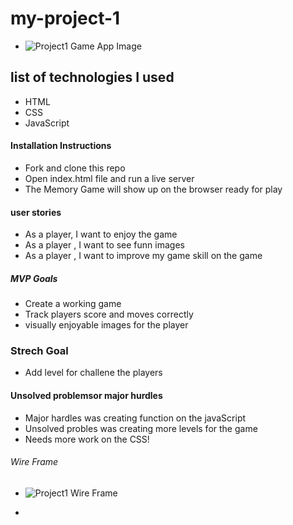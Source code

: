 # my-project-1
- ![Project1 Game App Image](https://user-images.githubusercontent.com/74628166/131695344-9db8b41d-f3b8-41ce-9492-f29e9cf9a366.png)


## list of technologies I used
-  HTML 
- CSS 
- JavaScript 

#### Installation Instructions
- Fork and clone this repo
- Open index.html file and run a live server
- The Memory Game will show up on the browser ready for play

#### user stories
 - As a player, I want to enjoy the game
 - As a player , I want to see funn images
 - As a player , I want to improve my game skill on the game

  ##### MVP Goals
  - Create a working game 
  - Track players score and moves correctly
  - visually enjoyable images for the player
  ### Strech Goal 
  - Add level for challene the players

  #### Unsolved problemsor major hurdles
  
- Major hardles was creating function on the javaScript
- Unsolved probles was creating more levels for the game
- Needs more work on the CSS!

###### Wire Frame 

- ![Project1 Wire Frame](https://user-images.githubusercontent.com/74628166/131695679-096a1e43-96ec-4ecf-a4f4-e25c589f5357.png)

- 
